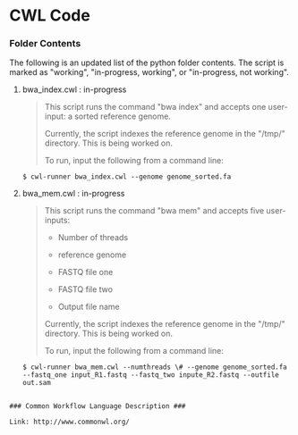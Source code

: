 CWL Code
=============

### Folder Contents ###

The following is an updated list of the python folder contents. The script is marked as "working", "in-progress, working", or "in-progress, not working".

1. bwa_index.cwl : in-progress

    > This script runs the command "bwa index" and accepts one user-input: a sorted reference genome. 
    > 
    > Currently, the script indexes the reference genome in the "/tmp/" directory. This is being worked on.
    >
    > To run, input the following from a command line:

    ~~~
    $ cwl-runner bwa_index.cwl --genome genome_sorted.fa
    ~~~

2. bwa_mem.cwl : in-progress

    > This script runs the command "bwa mem" and accepts five user-inputs:
    >
    >    * Number of threads
    >
    >    * reference genome
    >
    >    * FASTQ file one
    >
    >    * FASTQ file two
    >
    >    * Output file name
    > 
    > Currently, the script indexes the reference genome in the "/tmp/" directory. This is being worked on.
    >
    > To run, input the following from a command line:

    ~~~
    $ cwl-runner bwa_mem.cwl --numthreads \# --genome genome_sorted.fa --fastq_one input_R1.fastq --fastq_two inpute_R2.fastq --outfile     out.sam
~~~

### Common Workflow Language Description ###

Link: http://www.commonwl.org/
